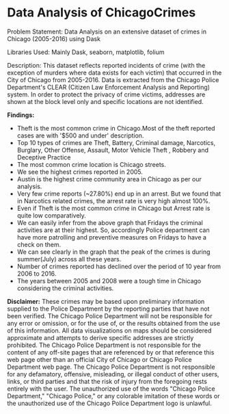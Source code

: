# Data Analysis of ChicagoCrimes

Problem Statement: Data Analysis on an extensive dataset of crimes in Chicago (2005-2016) using Dask

Libraries Used: Mainly Dask, seaborn, matplotlib, folium

Description: This dataset reflects reported incidents of crime (with the exception of murders where data exists for each victim) that occurred in the City of Chicago from 2005-2016. Data is extracted from the Chicago Police Department's CLEAR (Citizen Law Enforcement Analysis and Reporting) system. In order to protect the privacy of crime victims, addresses are shown at the block level only and specific locations are not identified.

**Findings:**

* Theft is the most common crime in Chicago.Most of the theft reported cases are with '$500 and under' description.
* Top 10 types of crimes are Theft, Battery, Criminal damage, Narcotics, Burglary, Other Offense, Assault, Motor Vehicle Theft , Robbery and Deceptive Practice
* The most common crime location is Chicago streets.
* We see the highest crimes reported in 2005.
* Austin is the highest crime community area in Chicago as per our analysis.
* Very few crime reports (~27.80%) end up in an arrest. But we found that in Narcotics related crimes, the arrest rate is very high almost 100%.
* Even if Theft is the most common crime in Chicago but Arrest rate is quite low comparatively.
* We can easily infer from the above graph that Fridays the criminal activities are at their highest. So, accordingly Police department can have more patrolling and preventive measures on Fridays to have a check on them.
* We can see clearly in the graph that the peak of the crimes is during summer(July) across all these years.
* Number of crimes reported has declined over the period of 10 year from 2006 to 2016.
* The years between 2005 and 2008 were a tough time in Chicago considering the criminal activities.

**Disclaimer:** These crimes may be based upon preliminary information supplied to the Police Department by the reporting parties that have not been verified. The Chicago Police Department will not be responsible for any error or omission, or for the use of, or the results obtained from the use of this information. All data visualizations on maps should be considered approximate and attempts to derive specific addresses are strictly prohibited. The Chicago Police Department is not responsible for the content of any off-site pages that are referenced by or that reference this web page other than an official City of Chicago or Chicago Police Department web page. The Chicago Police Department is not responsible for any defamatory, offensive, misleading, or illegal conduct of other users, links, or third parties and that the risk of injury from the foregoing rests entirely with the user. The unauthorized use of the words "Chicago Police Department," "Chicago Police," or any colorable imitation of these words or the unauthorized use of the Chicago Police Department logo is unlawful.
